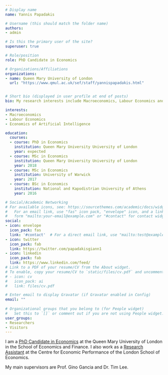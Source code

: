 ```yaml
---
# Display name
name: Yannis Papadakis

# Username (this should match the folder name)
authors:
- admin

# Is this the primary user of the site?
superuser: true

# Role/position
role: PhD Candidate in Economics

# Organizations/Affiliations
organizations:
- name: Queen Mary University of London
  url: "https://www.qmul.ac.uk/sef/staff/yannispapadakis.html"


# Short bio (displayed in user profile at end of posts)
bio: My research interests include Macroeconomics, Labour Economics and Economics of Artificial Intelligence.

interests:
- Macroeconomics
- Labour Economics
- Economics of Artificial Intelligence

education:
  courses:
  - course: PhD in Economics
    institution: Queen Mary University University of London
    year: expected
  - course: MSc in Economics
    institution: Queen Mary University University of London
    year: 2018
  - course: MSc in Economics
    institution: University of Warwick
    year: 2017
  - course: BSc in Economics
    institution: National and Kapodistrian University of Athens
    year: 2016

# Social/Academic Networking
# For available icons, see: https://sourcethemes.com/academic/docs/widgets/#icons
#   For an email link, use "fas" icon pack, "envelope" icon, and a link in the
#   form "mailto:your-email@example.com" or "#contact" for contact widget.
social:
- icon: envelope
  icon_pack: fas
  link: '#contact'  # For a direct email link, use "mailto:test@example.org".
- icon: twitter
  icon_pack: fab
  link: https://twitter.com/papadakisgiann1
- icon: linkedin
  icon_pack: fab
  link: https://www.linkedin.com/feed/
# Link to a PDF of your resume/CV from the About widget.
# To enable, copy your resume/CV to `static/files/cv.pdf` and uncomment the lines below.  
# - icon: cv
#   icon_pack: ai
#   link: files/cv.pdf

# Enter email to display Gravatar (if Gravatar enabled in Config)
email: ""
  
# Organizational groups that you belong to (for People widget)
#   Set this to `[]` or comment out if you are not using People widget.  
user_groups:
- Researchers
- Visitors
---
```


I am a <a href="https://www.qmul.ac.uk/sef/staff/yannispapadakis.html">PhD Candidate in Economics</a> at the Queen Mary University of London in the School of Economics and Finance.
I also work  as a <a href="https://cep.lse.ac.uk/_new/staff/person.asp?id=10657">Research Assistant</a>  at the Centre for Economic Performance of the London School of Economics. 

My main supervisors are Prof. Gino Gancia and Dr. Tim Lee.
